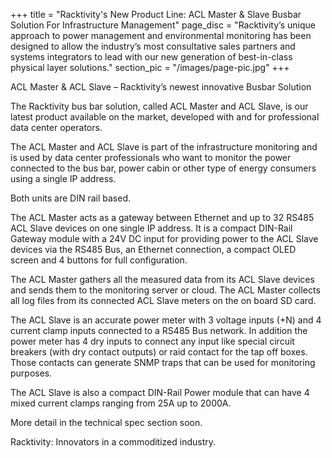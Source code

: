 +++
title = "Racktivity's New Product Line: ACL Master & Slave Busbar Solution For Infrastructure Management"
page_disc = "Racktivity’s unique approach to power management and environmental monitoring has been designed to allow the industry’s most consultative sales partners and systems integrators to lead with our new generation of best-in-class physical layer solutions."
section_pic = "/images/page-pic.jpg"
+++



ACL Master & ACL Slave – Racktivity’s newest innovative Busbar Solution

The Racktivity bus bar solution, called ACL Master and ACL Slave, is our latest product available on the market, developed with and for professional data center operators.

The ACL Master and ACL Slave is part of the infrastructure monitoring and is used by data center professionals who want to monitor the power connected to the bus bar, power cabin or other type of energy consumers using a single IP address.

Both units are DIN rail based.

The ACL Master acts as a gateway between Ethernet and up to 32 RS485 ACL Slave devices on one single IP address. It is a compact DIN-Rail Gateway module with a 24V DC input for providing power to the ACL Slave devices via the RS485 Bus, an Ethernet connection, a compact OLED screen and 4 buttons for full configuration.
 
The ACL Master gathers all the measured data from its ACL Slave devices and sends them to the monitoring server or cloud. The ACL Master collects all log files from its connected ACL Slave meters on the on board SD card.
 
The ACL Slave is an accurate power meter with 3 voltage inputs (+N) and 4 current clamp inputs connected to a RS485 Bus network. In addition the power meter has 4 dry inputs to connect any input like special circuit breakers (with dry contact outputs) or raid contact for the tap off boxes. Those contacts can generate SNMP traps that can be used for monitoring purposes.
 
The ACL Slave is also a compact DIN-Rail Power module that can have 4 mixed current clamps ranging from 25A up to 2000A.
 
More detail in the technical spec section soon.

 

Racktivity: Innovators in a commoditized industry.